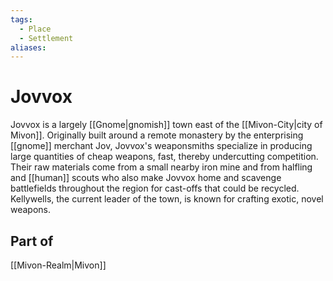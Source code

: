 ```yaml
---
tags:
  - Place
  - Settlement
aliases:
---
```

# Jovvox
Jovvox is a largely [[Gnome|gnomish]] town east of the [[Mivon-City|city of Mivon]]. Originally built around a remote monastery by the enterprising [[gnome]] merchant Jov, Jovvox's weaponsmiths specialize in producing large quantities of cheap weapons, fast, thereby undercutting competition. Their raw materials come from a small nearby iron mine and from halfling and [[human]] scouts who also make Jovvox home and scavenge battlefields throughout the region for cast-offs that could be recycled. Kellywells, the current leader of the town, is known for crafting exotic, novel weapons.

## Part of
[[Mivon-Realm|Mivon]]
